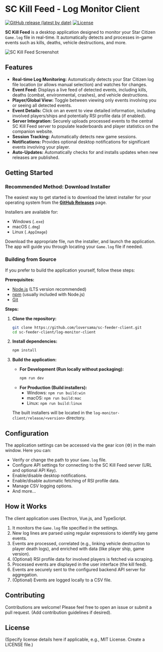 # SC Kill Feed - Log Monitor Client

[![GitHub release (latest by date)](https://img.shields.io/github/v/release/loversama/sc-feeder-client?style=flat-square)](https://github.com/loversama/sc-feeder-client/releases/latest)
[![License](https://img.shields.io/github/license/loversama/sc-feeder-client?style=flat-square)](LICENSE) <!-- Add a LICENSE file if applicable -->

**SC Kill Feed** is a desktop application designed to monitor your Star Citizen `Game.log` file in real-time. It automatically detects and processes in-game events such as kills, deaths, vehicle destructions, and more.

![SC Kill Feed Screenshot](placeholder.png) <!-- Replace placeholder.png with an actual screenshot path/URL if available -->

## Features

*   **Real-time Log Monitoring:** Automatically detects your Star Citizen log file location (or allows manual selection) and watches for changes.
*   **Event Feed:** Displays a live feed of detected events, including kills, deaths (combat, environmental, crashes), and vehicle destructions.
*   **Player/Global View:** Toggle between viewing only events involving you or seeing all detected events.
*   **Event Details:** Click on an event to view detailed information, including involved players/ships and potentially RSI profile data (if enabled).
*   **Server Integration:** Securely uploads processed events to the central SC Kill Feed server to populate leaderboards and player statistics on the companion website.
*   **Session Tracking:** Automatically detects new game sessions.
*   **Notifications:** Provides optional desktop notifications for significant events involving your player.
*   **Auto-Updates:** Automatically checks for and installs updates when new releases are published.

## Getting Started

### Recommended Method: Download Installer

The easiest way to get started is to download the latest installer for your operating system from the **[GitHub Releases](https://github.com/loversama/sc-feeder-client/releases/latest)** page.

Installers are available for:

*   Windows (`.exe`)
*   macOS (`.dmg`)
*   Linux (`.AppImage`)

Download the appropriate file, run the installer, and launch the application. The app will guide you through locating your `Game.log` file if needed.

### Building from Source

If you prefer to build the application yourself, follow these steps:

**Prerequisites:**

*   [Node.js](https://nodejs.org/) (LTS version recommended)
*   [npm](https://www.npmjs.com/) (usually included with Node.js)
*   [Git](https://git-scm.com/)

**Steps:**

1.  **Clone the repository:**
    ```bash
    git clone https://github.com/loversama/sc-feeder-client.git
    cd sc-feeder-client/log-monitor-client
    ```

2.  **Install dependencies:**
    ```bash
    npm install
    ```

3.  **Build the application:**
    *   **For Development (Run locally without packaging):**
        ```bash
        npm run dev
        ```
    *   **For Production (Build installers):**
        *   Windows: `npm run build:win`
        *   macOS: `npm run build:mac`
        *   Linux: `npm run build:linux`

    The built installers will be located in the `log-monitor-client/release/<version>` directory.

## Configuration

The application settings can be accessed via the gear icon (⚙️) in the main window. Here you can:

*   Verify or change the path to your `Game.log` file.
*   Configure API settings for connecting to the SC Kill Feed server (URL and optional API Key).
*   Enable/disable desktop notifications.
*   Enable/disable automatic fetching of RSI profile data.
*   Manage CSV logging options.
*   And more...

## How it Works

The client application uses Electron, Vue.js, and TypeScript.

1.  It monitors the `Game.log` file specified in the settings.
2.  New log lines are parsed using regular expressions to identify key game events.
3.  Events are processed, correlated (e.g., linking vehicle destruction to player death logs), and enriched with data (like player ship, game version).
4.  (Optional) RSI profile data for involved players is fetched via scraping.
5.  Processed events are displayed in the user interface (the kill feed).
6.  Events are securely sent to the configured backend API server for aggregation.
7.  (Optional) Events are logged locally to a CSV file.

## Contributing

Contributions are welcome! Please feel free to open an issue or submit a pull request. (Add contribution guidelines if desired).

## License

(Specify license details here if applicable, e.g., MIT License. Create a LICENSE file.)
